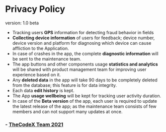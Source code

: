 # Privacy Policy
version: 1.0 beta
- Tracking users __GPS__ information for detecting fraud behavior in fields  
- __Collecting device information__ of users for feedback; device number, device version and platform for diagnosing which device can cause affliction to the Application.  
- In case of crashes in the app, the complete __diagnostic information__ will be sent to the maintenance team.  
- The app buttons and other components usage __statistics and analytics__ will be shared with product management team for improving user experience based on it.  
- Any __deleted data__ in the app will take 90 days to be completely deleted from the database; this feature is for data integrity.  
- Each data __edit history__ is kept.  
- The App __usage wellbeing__ will be kept for tracking user activity duration.  
- In case of the __Beta version__ of the app, each user is required to update the latest release of the app; as the maintenance team consists of few members and can not support many updates at once.  

### - [TheCodeX Team 2021](https://github.com/VDTS)
